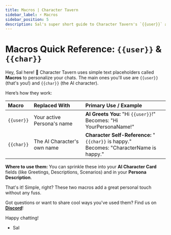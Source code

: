 ```yaml
---
title: Macros | Character Tavern
sidebar_label: ⚡ Macros
sidebar_position: 5
description: Sal's super short guide to Character Tavern's `{{user}}` and `{{char}}` macros, with a handy table.
---
```


# Macros Quick Reference: `{{user}}` & `{{char}}`

Hey, Sal here! 👋 Character Tavern uses simple text placeholders called **Macros** to personalize your chats.
The main ones you'll use are `{{user}}` (that's you!) and `{{char}}` (the AI character).

Here’s how they work:

| Macro     | Replaced With                 | Primary Use / Example                                                               |
| :-------- | :---------------------------- | :---------------------------------------------------------------------------------- |
| `{{user}}`| Your active Persona's name    | **AI Greets You:** "Hi `{{user}}`!"<br />Becomes: "Hi YourPersonaName!"                 |
| `{{char}}`| The AI Character's own name   | **Character Self-Reference:** "`{{char}}` is happy."<br />Becomes: "CharacterName is happy." |

**Where to use them:**
You can sprinkle these into your **AI Character Card** fields (like Greetings, Descriptions, Scenarios) and in your **Persona Description**.

That's it! Simple, right? These two macros add a great personal touch without any fuss.

Got questions or want to share cool ways you've used them? Find us on [**Discord**](https://link.character-tavern.com/discord)!

Happy chatting!

- Sal